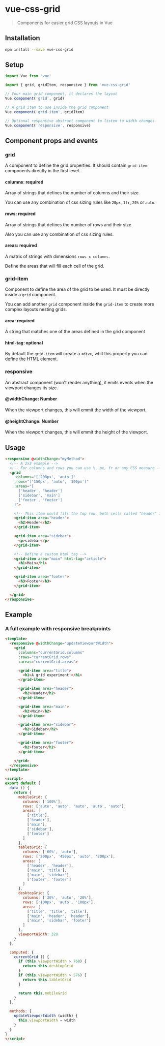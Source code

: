 # vue-css-grid

>Components for easier grid CSS layouts in Vue

## Installation

``` bash
npm install --save vue-css-grid
```

## Setup

```javascript
import Vue from 'vue'

import { grid, gridItem, responsive } from 'vue-css-grid'

// Your main grid component, it declares the layout
Vue.component('grid', grid)

// A grid item to use inside the grid component
Vue.component('grid-item', gridItem)

// Optional responsive abstract component to listen to width changes
Vue.component('responsive', responsive)
```

## Component props and events
### grid
A component to define the grid properties. It should contain `grid-item` components directly in the first level.

#### columns: required
Array of strings that defines the number of columns and their size. 

You can use any combination of css sizing rules like `20px`, `1fr`, `20%` or `auto`.

#### rows: required
Array of strings that defines the number of rows and their size. 

Also you can use any combination of css sizing rules.

#### areas: required
A matrix of strings with dimensions `rows x columns`.

Define the areas that will fill each cell of the grid.

### grid-item
Component to define the area of the grid to be used. It must be directly inside a `grid` component.

You can add another `grid` component inside the `grid-item` to create more complex layouts nesting grids.

#### area: required
A string that matches one of the areas defined in the grid component

#### html-tag: optional
By default the `grid-item` will create a `<div>`, whit this property you can define the HTML element.

### responsive
An abstract component (won't render anything), it emits events when the viewport changes its size.

#### @widthChange: Number
When the viewport changes, this will emmit the width of the viewport.

#### @heightChange: Number
When the viewport changes, this will emmit the height of the viewport.

## Usage

```HTML
<responsive @widthChange="myMethod">
  <!-- A 2x3 example -->
  <!-- For columns and rows you can use %, px, fr or any CSS measure -->
  <grid
    :columns="['200px', 'auto']"
    :rows="['150px', 'auto', '100px']"
    :areas="[
      ['header', 'header']
      ['sidebar', 'main']
      ['footer', 'footer']
    ]">

    <!-- This item would fill the top row, both cells called "header" in the areas -->
    <grid-item area="header">
      <h2>Header</h2>
    </grid-item>

    <grid-item area="sidebar">
      <p>sidebar</p>
    </grid-item>

    <!-- Define a custom html tag -->
    <grid-item area="main" html-tag="article">
      <h1>Main</h1>
    </grid-item>

    <grid-item area="footer">
      <h3>Footer</h3>
    </grid-item>

  </grid>
</responsive>
```


## Example
### A full example with responsive breakpoints
```HTML
<template>
  <responsive @widthChange="updateViewportWidth">
    <grid
      :columns="currentGrid.columns"
      :rows="currentGrid.rows"
      :areas="currentGrid.areas">

      <grid-item area="title">
        <h1>A grid experiment!</h1>
      </grid-item>

      <grid-item area="header">
        <h2>Header</h2>
      </grid-item>

      <grid-item area="main">
        <h2>Main</h2>
      </grid-item>

      <grid-item area="sidebar">
        <h2>Sidebar</h2>
      </grid-item>

      <grid-item area="footer">
        <h2>footer</h2>
      </grid-item>

    </grid>
  </responsive>
</template>

<script>
export default {
  data () {
    return {
      mobileGrid: {
        columns: ['100%'],
        rows: ['auto', 'auto', 'auto', 'auto', 'auto'],
        areas: [
          ['title'],
          ['header'],
          ['main'],
          ['sidebar'],
          ['footer']
        ]
      },
      tabletGrid: {
        columns: ['60%', 'auto'],
        rows: ['200px', '450px', 'auto', '200px'],
        areas: [
          ['header', 'header'],
          ['main', 'title'],
          ['main', 'sidebar'],
          ['footer', 'footer']
        ]
      },
      desktopGrid: {
        columns: ['30%', 'auto', '20%'],
        rows: ['100px', 'auto', '100px'],
        areas: [
          ['title', 'title', 'title'],
          ['main', 'header', 'header'],
          ['main', 'sidebar', 'footer']
        ]
      },
      viewportWidth: 320
    }
  },

  computed: {
    currentGrid () {
      if (this.viewportWidth > 768) {
        return this.desktopGrid
      }
      if (this.viewportWidth > 576) {
        return this.tabletGrid
      }

      return this.mobileGrid
    }
  },

  methods: {
    updateViewportWidth (width) {
      this.viewportWidth = width
    }
  }
}
</script>
```